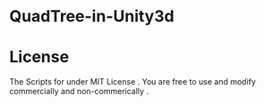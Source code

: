 # QuadTree-in-Unity3d

# License
The Scripts for under MIT License . You are free to use and modify commercially and non-commerically .